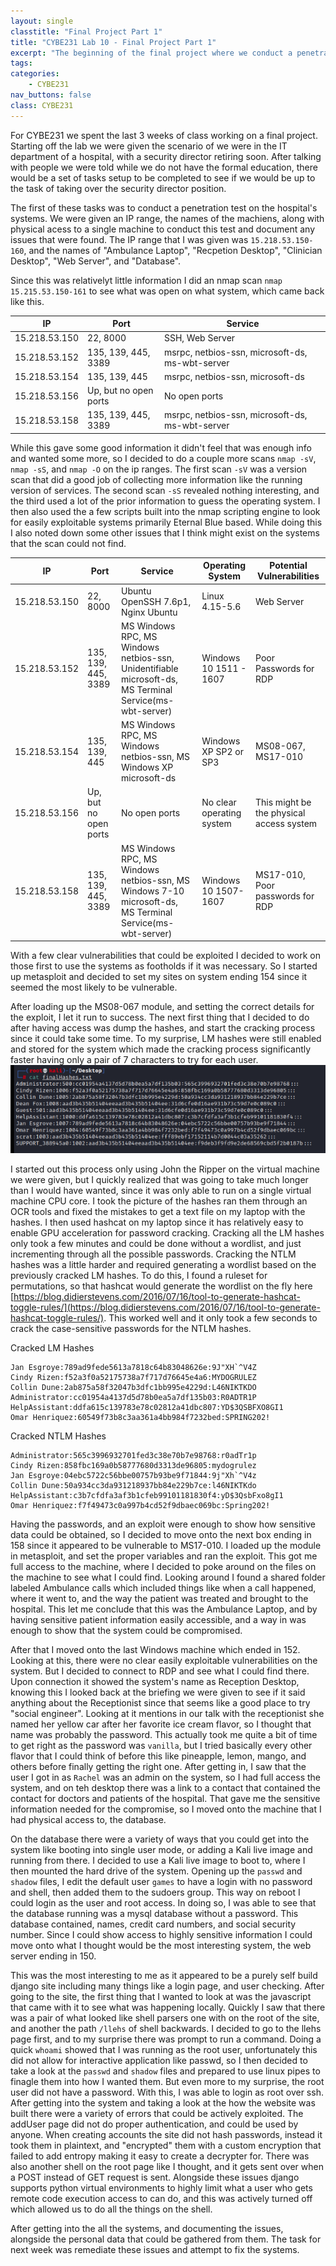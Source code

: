 ```yaml
---
layout: single
classtitle: "Final Project Part 1"
title: "CYBE231 Lab 10 - Final Project Part 1"
excerpt: "The beginning of the final project where we conduct a penetration test on a set of systems"
tags:
categories:
    - CYBE231
nav_buttons: false
class: CYBE231
---
```

For CYBE231 we spent the last 3 weeks of class working on a final project. Starting off the lab we were given the scenario of we were in the IT department of a hospital, with a security director retiring soon. After talking with people we were told while we do not have the formal education, there would be a set of tasks setup to be completed to see if we would be up to the task of taking over the security director position.

The first of these tasks was to conduct a penetration test on the hospital's systems. We were given an IP range, the names of the machiens, along with physical acess to a single machine to conduct this test and document any issues that were found. The IP range that I was given was ```15.218.53.150-160```, and the names of "Ambulance Laptop", "Recpetion Desktop", "Clinician Desktop", "Web Server", and "Database".

Since this was relativelyt little information I did an nmap scan ```nmap 15.215.53.150-161``` to see what was open on what system, which came back like this. 

| IP | Port | Service |
|----|------|---------|
| 15.218.53.150 | 22, 8000 | SSH, Web Server |
| 15.218.53.152 | 135, 139, 445, 3389 | msrpc, netbios-ssn, microsoft-ds, ms-wbt-server |
| 15.218.53.154 | 135, 139, 445 | msrpc, netbios-ssn, microsoft-ds |
| 15.218.53.156 | Up, but no open ports | No open ports |
| 15.218.53.158 | 135, 139, 445, 3389 | msrpc, netbios-ssn, microsoft-ds, ms-wbt-server |

While this gave some good information it didn't feel that was enough info and wanted some more, so I decided to do a couple more scans ```nmap -sV```, ```nmap -sS```, and ```nmap -O``` on the ip ranges. The first scan ```-sV``` was a version scan that did a good job of collecting more information like the running version of services. The second scan ```-sS``` revealed nothing interesting, and the third used a lot of the prior information to guess the operating system. I then also used the a few scripts built into the nmap scripting engine to look for easily exploitable systems primarily Eternal Blue based. While doing this I also noted down some other issues that I think might exist on the systems that the scan could not find.

| IP | Port | Service | Operating System | Potential Vulnerabilities |
|----|------|---------|------------------|---------|
| 15.218.53.150 | 22, 8000 | Ubuntu OpenSSH 7.6p1, Nginx Ubuntu | Linux 4.15-5.6 | Web Server |
| 15.218.53.152 | 135, 139, 445, 3389 | MS Windows RPC, MS Windows netbios-ssn, Unidentifiable microsoft-ds, MS Terminal Service(ms-wbt-server) | Windows 10 1511 - 1607 | Poor Passwords for RDP |
| 15.218.53.154 | 135, 139, 445 | MS Windows RPC, MS Windows netbios-ssn, MS Windows XP microsoft-ds | Windows XP SP2 or SP3 | MS08-067, MS17-010 |
| 15.218.53.156 | Up, but no open ports | No open ports | No clear operating system | This might be the physical access system |
| 15.218.53.158 | 135, 139, 445, 3389 | MS Windows RPC, MS Windows netbios-ssn, MS Windows 7-10 microsoft-ds, MS Terminal Service(ms-wbt-server) | Windows 10 1507-1607 | MS17-010, Poor passwords for RDP |

With a few clear vulnerabilities that could be exploited I decided to work on those first to use the systems as footholds if it was necessary. So I started up metasploit and decided to set my sites on system ending 154 since it seemed the most likely to be vulnerable.

After loading up the MS08-067 module, and setting the correct details for the exploit, I let it run to success. The next first thing that I decided to do after having access was dump the hashes, and start the cracking process since it could take some time. To my surprise, LM hashes were still enabled and stored for the system which made the cracking process significantly faster having only a pair of 7 characters to try for each user.
![Hash Dump](/assets/images/CYBE231/Lab10/lab10Hashes.png)

I started out this process only using John the Ripper on the virtual machine we were given, but I quickly realized that was going to take much longer than I would have wanted, since it was only able to run on a single virtual machine CPU core. I took the picture of the hashes ran them through an OCR tools and fixed the mistakes to get a text file on my laptop with the hashes. I then used hashcat on my laptop since it has relatively easy to enable GPU acceleration for password cracking. Cracking all the LM hashes only took a few minutes and could be done without a wordlist, and just incrementing through all the possible passwords. Cracking the NTLM hashes was a little harder and required generating a wordlist based on the previously cracked LM hashes. To do this, I found a ruleset for permutations, so that hashcat would generate the wordlist on the fly here [https://blog.didierstevens.com/2016/07/16/tool-to-generate-hashcat-toggle-rules/](https://blog.didierstevens.com/2016/07/16/tool-to-generate-hashcat-toggle-rules/). This worked well and it only took a few seconds to crack the case-sensitive passwords for the NTLM hashes.

Cracked LM Hashes

```
Jan Esgroye:789ad9fede5613a7818c64b83048626e:9J"XH`^V4Z
Cindy Rizen:f52a3f0a52175738a7f717d76645e4a6:MYDOGRULEZ
Collin Dune:2ab875a58f32047b3dfc1bb995e4229d:L46NIKTKDO
Administrator:cc01954a4137d5d78b0ea5a7df135b03:R0ADTR1P
HelpAssistant:ddfa615c139783e78c02812a41dbc807:YD$3QSBFXO8GI1
Omar Henriquez:60549f73b8c3aa361a4bb984f7232bed:SPRING202!
```

Cracked NTLM Hashes

```
Administrator:565c3996932701fed3c38e70b7e98768:r0adTr1p
Cindy Rizen:858fbc169a0b58777680d3313de96805:mydogrulez
Jan Esgroye:04ebc5722c56bbe00757b93be9f71844:9j"Xh`^V4z
Collin Dune:50a934cc3da931218937bb84e229b7ce:l46NIKTKdo
HelpAssistant:c3b7cfdfa3af3b1cfeb99101181830f4:yD$3QsbFxo8gI1
Omar Henriquez:f7f49473c0a997b4cd52f9dbaec069bc:Spring202!
```

Having the passwords, and an exploit were enough to show how sensitive data could be obtained, so I decided to move onto the next box ending in 158 since it appeared to be vulnerable to MS17-010. I loaded up the module in metasploit, and set the proper variables and ran the exploit. This got me full access to the machine, where I decided to poke around on the files on the machine to see what I could find. Looking around I found a shared folder labeled Ambulance calls which included things like when a call happened, where it went to, and the way the patient was treated and brought to the hospital. This let me conclude that this was the Ambulance Laptop, and by having sensitive patient information easily accessible, and a way in was enough to show that the system could be compromised.

After that I moved onto the last Windows machine which ended in 152. Looking at this, there were no clear easily exploitable vulnerabilities on the system. But I decided to connect to RDP and see what I could find there. Upon connection it showed the system's name as Reception Desktop, knowing this I looked back at the briefing we were given to see if it said anything about the Receptionist since that seems like a good place to try "social engineer". Looking at it mentions in our talk with the receptionist she named her yellow car after her favorite ice cream flavor, so I thought that name was probably the password. This actually took me quite a bit of time to get right as the password was ```vanilla```, but I tried basically every other flavor that I could think of before this like pineapple, lemon, mango, and others before finally getting the right one. After getting in, I saw that the user I got in as ```Rachel``` was an admin on the system, so I had full access the system, and on teh desktop there was a link to a contact that contained the contact for doctors and patients of the hospital. That gave me the sensitive information needed for the compromise, so I moved onto the machine that I had physical access to, the database.

On the database there were a variety of ways that you could get into the system like booting into single user mode, or adding a Kali live image and running from there. I decided to use a Kali live image to boot to, where I then mounted the hard drive of the system. Opening up the ```passwd``` and ```shadow``` files, I edit the default user ```games``` to have a login with no password and shell, then added them to the sudoers group. This way on reboot I could login as the user and root access. In doing so, I was able to see that the database running was a mysql database without a password. This database contained, names, credit card numbers, and social security number. Since I could show access to highly sensitive information I could move onto what I thought would be the most interesting system, the web server ending in 150.

This was the most interesting to me as it appeared to be a purely self build django site including many things like a login page, and user checking. After going to the site, the first thing that I wanted to look at was the javascript that came with it to see what was happening locally. Quickly I saw that there was a pair of what looked like shell parsers one with on the root of the site, and another the path ```/llehs``` of shell backwards. I decided to go to the llehs page first, and to my surprise there was prompt to run a command. Doing a quick ```whoami``` showed that I was running as the root user, unfortunately this did not allow for interactive application like passwd, so I then decided to take a look at the ```passwd``` and ```shadow``` files and prepared to use linux pipes to finagle them into how I wanted them. But even more to my surprise, the root user did not have a password. With this, I was able to login as root over ssh. After getting into the system and taking a look at the how the website was built there were a variety of errors that could be actively exploited. The addUser page did not do proper authentication, and could be used by anyone. When creating accounts the site did not hash passwords, instead it took them in plaintext, and "encrypted" them with a custom encryption that failed to add entropy making it easy to create a decrypter for. There was also another shell on the root page like I thought, and it gets sent over when a POST instead of GET request is sent. Alongside these issues django supports python virtual environments to highly limit what a user who gets remote code execution access to can do, and this was actively turned off which allowed us to do all the things on the shell.

After getting into the all the systems, and documenting the issues, alongside the personal data that could be gathered from them. The task for next week was remediate these issues and attempt to fix the systems.
